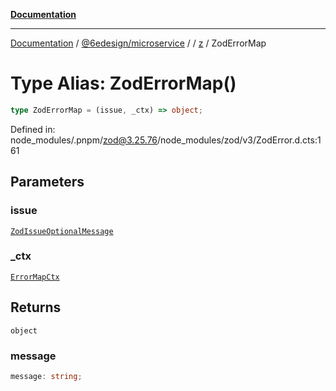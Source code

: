 [**Documentation**](../../../../../README.md)

***

[Documentation](../../../../../README.md) / [@6edesign/microservice](../../../README.md) / [](../../../README.md) / [z](../README.md) / ZodErrorMap

# Type Alias: ZodErrorMap()

```ts
type ZodErrorMap = (issue, _ctx) => object;
```

Defined in: node\_modules/.pnpm/zod@3.25.76/node\_modules/zod/v3/ZodError.d.cts:161

## Parameters

### issue

[`ZodIssueOptionalMessage`](ZodIssueOptionalMessage.md)

### \_ctx

[`ErrorMapCtx`](ErrorMapCtx.md)

## Returns

`object`

### message

```ts
message: string;
```
